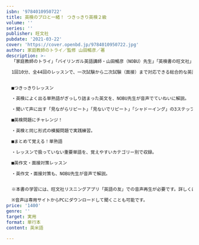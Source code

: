 ```yaml
---
isbn: '9784010950722'
title: 英検のプロと一緒！ つきっきり英検２級
volume: ''
series: ''
publisher: 旺文社
pubdate: '2021-03-22'
cover: 'https://cover.openbd.jp/9784010950722.jpg'
author: 家庭教師のトライ／監修 山田暢彦／著
description: >-
  「家庭教師のトライ」「バイリンガル英語講師・山田暢彦（NOBU）先生」「英検書の旺文社」が生み出す「声に出すトレーニング」を主軸に据えた、まったく新しいタイプの英検書。

  1回10分、全44回のレッスンで、一次試験から二次試験（面接）まで対応できる総合的な英語力が効率的に身につきます。


  ■つきっきりレッスン

  ・英検によく出る単熟語がぎっしり詰まった英文を、NOBU先生が音声でていねいに解説。

  ・聞いて声に出す「見ながらリピート」「見ないでリピート」「シャドーイング」の3ステップのトレーニングで、英文に出てきた表現や単熟語がしっかり身につきます。

  ■英検問題にチャレンジ！

  ・英検と同じ形式の模擬問題で実践練習。

  ■まとめて覚える！単熟語

  ・レッスンで扱っていない重要単語を、覚えやすいカテゴリー別で収録。

  ■英作文・面接対策レッスン

  ・英作文・面接対策も、NOBU先生が音声で解説。


  ※本書の学習には、旺文社リスニングアプリ「英語の友」での音声再生が必要です。詳しくは、公式ウェブサイト（http://www.eigonotomo.com/）をご覧ください。

  ※音声は専用サイトからPCにダウンロードして聞くことも可能です。
price: '1400'
genre: ''
target: 実用
format: 単行本
content: 英米語

---
```

